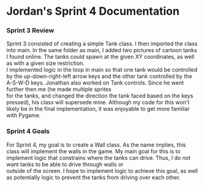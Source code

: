 # Jordan's Sprint 4 Documentation

### Sprint 3 Review
Sprint 3 consisted of creating a simple Tank class. I then imported the class into main. In the same folder as main, I added two pictures of cartoon tanks I found online. The tanks could spawn at the given XY coordinates, as well as with a given size restriction. <br>
I implemented logic in the loop in main so that one tank would be controlled by the up-down-right-left arrow keys and the other tank controlled by the A-S-W-D keys. Jonathan also worked on Tank controls. Since he went further then me (he made multiple sprites <br>
for the tanks, and changed the direction the tank faced based on the keys pressed), his class will supersede mine. Although my code for this won't likely be in the final implementation, it was enjoyable to get more familiar with Pygame.

### Sprint 4 Goals
For Sprint 4, my goal is to create a Wall class. As the name implies, this class will implement the walls in the game. My main goal for this is to implement logic that constrains where the tanks can drive. Thus, I do not want tanks to be able to drive through walls or <br>
outside of the screen. I hope to implement logic to achieve this goal, as well as potentially logic to prevent the tanks from driving over each other.
